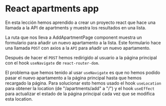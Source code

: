 # React apartments app
En esta lección hemos aprendido a crear un proyecto react que hace una llamada a la API de apartments y muestra los resultados en una lista.

La ruta que nos lleva a AddApartmentPage component muestra un formulario para añadir un nuevo apartamento a la lista. Este formulario hace una llamada `POST` con axios a la `API` para añadir un nuevo apartamento.

Después de hacer el `POST` hemos redirigido al usuario a la página principal con el hook `useNavigate` de `react-router-dom`. 

El problema que hemos tenido al usar `useNavigate` es que no hemos podido pasar el nuevo apartamento a la página principal hasta que hemos recargado la página. Para solucionar esto hemos usado el hook `useLocation` para obtener la location (de "/apartments/add" a "/") y el hook `useEffect` para actualizar el estado de la página principal cada vez que se modifica esta location.
